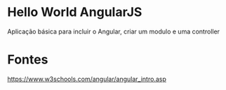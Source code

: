 # Hello World AngularJS
Aplicação básica para incluir o Angular, criar um modulo e uma controller

# Fontes
https://www.w3schools.com/angular/angular_intro.asp